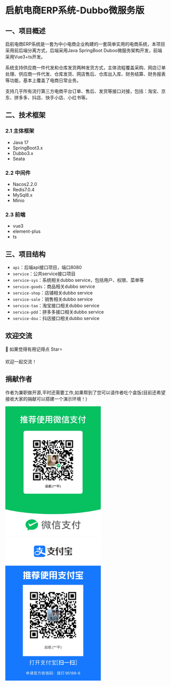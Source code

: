 ﻿# 启航电商ERP系统-Dubbo微服务版

## 一、项目概述

启航电商ERP系统是一套为中小电商企业构建的一套简单实用的电商系统，本项目采用前后端分离方式，后端采用Java SpringBoot Duboo微服务架构开发，前端采用Vue3+ts开发。

系统支持供应商一件代发和仓库发货两种发货方式，主体流程覆盖采购、网店订单处理、供应商一件代发、仓库发货、网店售后、仓库出入库、财务结算、财务报表等功能，基本上覆盖了电商日常业务。

支持几乎所有流行第三方电商平台订单、售后、发货等接口对接，包括：淘宝、京东、拼多多、抖店、快手小店、小红书等。


## 二、技术框架
### 2.1 主体框架
+ Java 17
+ SpringBoot3.x
+ Dubbo3.x
+ Seata

### 2.2 中间件
+ Nacos2.2.0
+ Redis7.0.4
+ MySql8.x
+ Minio

### 2.3 前端
+ vue3
+ element-plus
+ ts

## 三、项目结构
+ `api`：后端api接口项目，端口8080
+ `service`：公共service接口项目
+ `service-sys`：系统相关dubbo service，包括用户、权限、菜单等
+ `service-goods`：商品相关dubbo service
+ `service-shop`：店铺相关dubbo service
+ `service-sale`：销售相关dubbo service
+ `service-tao`：淘宝接口相关dubbo service
+ `service-pdd`：拼多多接口相关dubbo service
+ `service-dou`：抖店接口相关dubbo service



## 欢迎交流



💖 如果觉得有用记得点 Star⭐


欢迎一起交流！



## 捐献作者
作者为兼职做开源,平时还需要工作,如果帮到了您可以请作者吃个盒饭(目前还希望接收大家的捐献可以搭建一个演示环境！)


<img src="./weixinzhifu.jpg" width="300px" />
<img src="./zhifubao.jpg" width="300px" />
